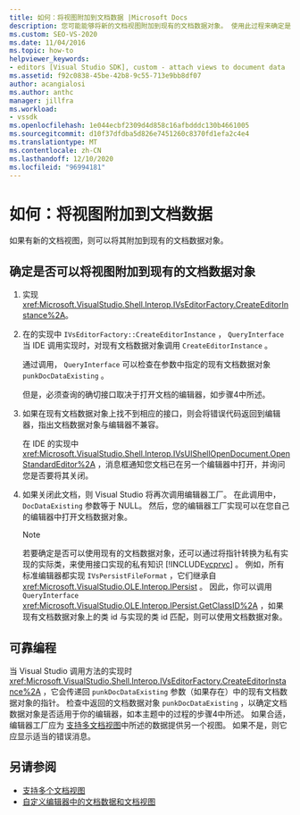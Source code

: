 ```yaml
---
title: 如何：将视图附加到文档数据 |Microsoft Docs
description: 您可能能够将新的文档视图附加到现有的文档数据对象。 使用此过程来确定是否可以附加视图。
ms.custom: SEO-VS-2020
ms.date: 11/04/2016
ms.topic: how-to
helpviewer_keywords:
- editors [Visual Studio SDK], custom - attach views to document data
ms.assetid: f92c0838-45be-42b8-9c55-713e9bb8df07
author: acangialosi
ms.author: anthc
manager: jillfra
ms.workload:
- vssdk
ms.openlocfilehash: 1e044ecbf2309d4d858c16afbdddc130b4661005
ms.sourcegitcommit: d10f37dfdba5d826e7451260c8370fd1efa2c4e4
ms.translationtype: MT
ms.contentlocale: zh-CN
ms.lasthandoff: 12/10/2020
ms.locfileid: "96994181"
---
```

# <a name="how-to-attach-views-to-document-data"></a>如何：将视图附加到文档数据
如果有新的文档视图，则可以将其附加到现有的文档数据对象。

## <a name="to-determine-if-you-can-attach-a-view-to-an-existing-document-data-object"></a>确定是否可以将视图附加到现有的文档数据对象

1. 实现 <xref:Microsoft.VisualStudio.Shell.Interop.IVsEditorFactory.CreateEditorInstance%2A>。

2. 在的实现中 `IVsEditorFactory::CreateEditorInstance` ， `QueryInterface` 当 IDE 调用实现时，对现有文档数据对象调用 `CreateEditorInstance` 。

    通过调用， `QueryInterface` 可以检查在参数中指定的现有文档数据对象 `punkDocDataExisting` 。

    但是，必须查询的确切接口取决于打开文档的编辑器，如步骤4中所述。

3. 如果在现有文档数据对象上找不到相应的接口，则会将错误代码返回到编辑器，指出文档数据对象与编辑器不兼容。

    在 IDE 的实现中 <xref:Microsoft.VisualStudio.Shell.Interop.IVsUIShellOpenDocument.OpenStandardEditor%2A> ，消息框通知您文档已在另一个编辑器中打开，并询问您是否要将其关闭。

4. 如果关闭此文档，则 Visual Studio 将再次调用编辑器工厂。 在此调用中， `DocDataExisting` 参数等于 NULL。 然后，您的编辑器工厂实现可以在您自己的编辑器中打开文档数据对象。

   > [!NOTE]
   > 若要确定是否可以使用现有的文档数据对象，还可以通过将指针转换为私有实现的实际类，来使用接口实现的私有知识 [!INCLUDE[vcprvc](../code-quality/includes/vcprvc_md.md)] 。 例如，所有标准编辑器都实现 `IVsPersistFileFormat` ，它们继承自 <xref:Microsoft.VisualStudio.OLE.Interop.IPersist> 。 因此，你可以调用 `QueryInterface` <xref:Microsoft.VisualStudio.OLE.Interop.IPersist.GetClassID%2A> ，如果现有文档数据对象上的类 id 与实现的类 id 匹配，则可以使用文档数据对象。

## <a name="robust-programming"></a>可靠编程
 当 Visual Studio 调用方法的实现时 <xref:Microsoft.VisualStudio.Shell.Interop.IVsEditorFactory.CreateEditorInstance%2A> ，它会传递回 `punkDocDataExisting` 参数（如果存在）中的现有文档数据对象的指针。 检查中返回的文档数据对象 `punkDocDataExisting` ，以确定文档数据对象是否适用于你的编辑器，如本主题中的过程的步骤4中所述。 如果合适，编辑器工厂应为 [支持多文档视图](../extensibility/supporting-multiple-document-views.md)中所述的数据提供另一个视图。 如果不是，则它应显示适当的错误消息。

## <a name="see-also"></a>另请参阅
- [支持多个文档视图](../extensibility/supporting-multiple-document-views.md)
- [自定义编辑器中的文档数据和文档视图](../extensibility/document-data-and-document-view-in-custom-editors.md)
